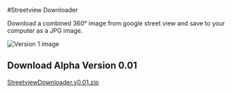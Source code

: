 #Streetview Downloader

Download a combined 360° image from google street view and save to your computer as a JPG image.

![Version 1 image](https://cloud.githubusercontent.com/assets/5194940/14585107/c30ef75c-04bb-11e6-9a51-45e5ada697c8.jpg)

## Download Alpha Version 0.01

[StreetviewDownloader.v0.01.zip](https://github.com/TomWasHere/StreetViewDownloader/releases/download/v0.01/StreetviewDownloader.v0.01.zip)

